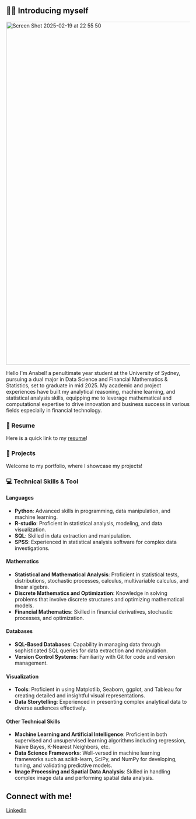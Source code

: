 ## 🙋‍♀️ Introducing myself 

<img width="938" alt="Screen Shot 2025-02-19 at 22 55 50" src="https://github.com/user-attachments/assets/7a3a12f6-2dd6-487c-a6ec-4ee843aefab9" />

Hello I'm Anabel! a penultimate year student at the University of Sydney, pursuing a dual major in Data Science and Financial Mathematics & Statistics, set to graduate in mid 2025. My academic and project experiences have built my analytical reasoning, machine learning, and statistical analysis skills, equipping me to leverage mathematical and computational expertise to drive innovation and business success in various fields especially in financial technology.

### 📄 Resume
Here is a quick link to my [resume](#)!

### 🧷 Projects
Welcome to my portfolio, where I showcase my projects!

### 💻 Technical Skills & Tool

#### Languages
- **Python**: Advanced skills in programming, data manipulation, and machine learning.
- **R-studio**: Proficient in statistical analysis, modeling, and data visualization.
- **SQL**: Skilled in data extraction and manipulation.
- **SPSS**: Experienced in statistical analysis software for complex data investigations.

#### Mathematics
- **Statistical and Mathematical Analysis**: Proficient in statistical tests, distributions, stochastic processes, calculus, multivariable calculus, and linear algebra.
- **Discrete Mathematics and Optimization**: Knowledge in solving problems that involve discrete structures and optimizing mathematical models.
- **Financial Mathematics**: Skilled in financial derivatives, stochastic processes, and optimization.

#### Databases
- **SQL-Based Databases**: Capability in managing data through sophisticated SQL queries for data extraction and manipulation.
- **Version Control Systems**: Familiarity with Git for code and version management.

#### Visualization
- **Tools**: Proficient in using Matplotlib, Seaborn, ggplot, and Tableau for creating detailed and insightful visual representations.
- **Data Storytelling**: Experienced in presenting complex analytical data to diverse audiences effectively.

#### Other Technical Skills
- **Machine Learning and Artificial Intelligence**: Proficient in both supervised and unsupervised learning algorithms including regression, Naive Bayes, K-Nearest Neighbors, etc.
- **Data Science Frameworks**: Well-versed in machine learning frameworks such as scikit-learn, SciPy, and NumPy for developing, tuning, and validating predictive models.
- **Image Processing and Spatial Data Analysis**: Skilled in handling complex image data and performing spatial data analysis.

## Connect with me!
[LinkedIn](#) 

